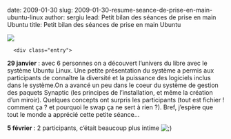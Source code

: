 date: 2009-01-30
slug: 2009-01-30-resume-seance-de-prise-en-main-ubuntu-linux
author: sergiu
lead: Petit bilan des séances de prise en main Ubuntu
title: Petit bilan des séances de prise en main Ubuntu


[![](undefined)](undefined)

    
      <div class="entry">

**29 janvier** : avec 6
personnes on a découvert l’univers du libre avec le système Ubuntu
Linux. Une petite présentation du système a permis aux participants de
connaître la diversité et la puissance des logiciels inclus dans le
système.On a avancé un peu dans le coeur du système de gestion des
paquets Synaptic (les principes de l’installation, et même la création
d’un miroir). Quelques concepts ont surpris les participants (tout est
fichier ! comment ça ? et pourquoi le swap ça ne sert à rien ?). Bref,
j’espère que tout le monde a apprécié cette petite&nbsp;séance…

**5 février** : 2 participants, c’était beaucoup plus intime ![;)](http://dakarlug.org/blog/wp-includes/images/smilies/icon_wink.gif)
</div>

    